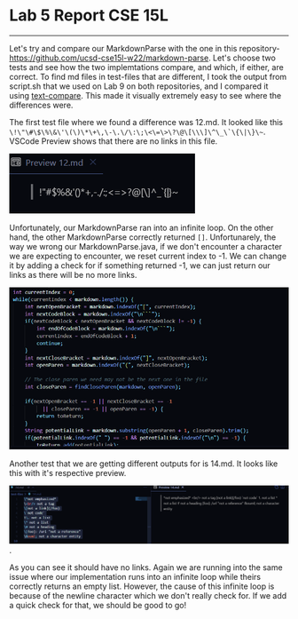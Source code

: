 # Lab 5 Report CSE 15L

***

Let's try and compare our MarkdownParse with the one in this repository- https://github.com/ucsd-cse15l-w22/markdown-parse. Let's choose two tests and see how the two implemtations compare, and which, if either, are correct. To find md files in test-files that are different, I took the output from script.sh that we used on Lab 9 on both repositories, and I compared it using [text-compare](test-compare.com). This made it visually extremely easy to see where the differences were. 

The first test file where we found a difference was 12.md. It looked like this ```\!\"\#\$\%\&\'\(\)\*\+\,\-\.\/\:\;\<\=\>\?\@\[\\\]\^\_\`\{\|\}\~```. VSCode Preview shows that there are no links in this file. 

![](l1.png)

Unfortunately, our MarkdownParse ran into an infinite loop. On the other hand, the other MarkdownParse correctly returned ```[]```. Unfortunarely, the way we wrong our MarkdownParse.java, if we don't encounter a character we are expecting to encounter, we reset current index to -1. We can change it by adding a check for if something returned -1, we can just return our links as there will be no more links.  

![](l2.png)

Another test that we are getting different outputs for is 14.md. It looks like this with it's respective preview. 

![](l3.png). 

As you can see it should have no links. Again we are running into the same issue where our implementation runs into an infinite loop while theirs correctly returns an empty list. However, the cause of this infinite loop is because of the newline character which we don't really check for. If we add a quick check for that, we should be good to go!